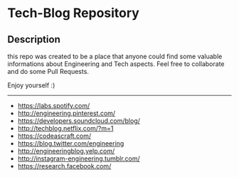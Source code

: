 # Tech-Blog Repository
## Description

this repo was created to be a place that anyone could find some valuable informations about Engineering and Tech aspects.  Feel free to collaborate and do some Pull Requests.  

Enjoy yourself :)

---


* https://labs.spotify.com/
* http://engineering.pinterest.com/
* https://developers.soundcloud.com/blog/
* http://techblog.netflix.com/?m=1
* https://codeascraft.com/
* https://blog.twitter.com/engineering
* http://engineeringblog.yelp.com/
* http://instagram-engineering.tumblr.com/
* https://research.facebook.com/
